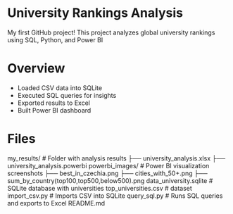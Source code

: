 # University Rankings Analysis

My first GitHub project!
This project analyzes global university rankings using SQL, Python, and Power BI

# Overview

- Loaded CSV data into SQLite
- Executed SQL queries for insights
- Exported results to Excel
- Built Power BI dashboard

# Files

my_results/ # Folder with analysis results
├── university_analysis.xlsx
├── university_analysis.powerbi
powerbi_images/ # Power BI visualization screenshots
├── best_in_czechia.png
├── cities_with_50+.png
├── sum_by_country(top100,top500,below500).png
data_university.sqlite # SQLite database with universities
top_universities.csv # dataset
import_csv.py # Imports CSV into SQLite
query_sql.py # Runs SQL queries and exports to Excel
README.md
